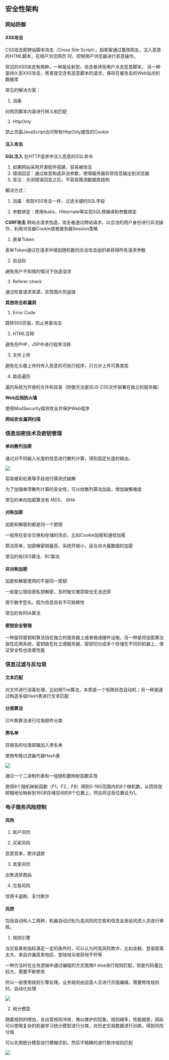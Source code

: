 ## 安全性架构

### 网站防御

#### XSS攻击

CSS攻击即跨站脚本攻击（Cross Site Script），指黑客通过篡改网友，注入恶意的HTML脚本，在用户浏览网页
时，控制用户浏览器进行恶意操作。

常见的XSS攻击有两种，一种是反射型，攻击者诱导用户点击恶意脚本。 另一种是持久型XXS攻击，黑客提交含有恶意脚本的请求，保存在被攻击的Web站点的数据库


常见的解决方案：

1. 消毒

对网页脚本内容进行转义和匹配

2. HttpOnly

禁止页面JavaScript访问带有HttpOnly属性的Cookie

#### 注入攻击

**SQL注入**
在HTTP请求中注入恶意的SQL命令

1. 如果网站采用开源软件搭建，容易被攻击
2. 错误回显：通过故意构造非法参数，使得服务器异常信息输出到浏览器
3. 盲注：关闭错误回显之后，不容易猜测数据库结构

解决方式：

1. 消毒：和防XSS攻击一样，过滤关键的SQL字段

2. 参数绑定：使用Ibatis、Hibernate等实现SQL预编译和参数绑定

**CSRF攻击**
跨站点请求伪造，攻击者通过跨站请求，以合法的用户身份进行非法操作，利用浏览器Cookie或者服务器Session策略

1. 表单Token

表单Token通过在请求中增加随机数的办法攻击组织者获得所有请求参数

2. 验证码

避免用户不知情的情况下伪造请求

3. Referer check

通过检查请求来源，实现图片防盗链

**其他攻击和漏洞**

1. Error Code

跳转500页面，防止黑客攻击

2. HTML注释

避免在PHP，JSP中进行程序注释

3. 文件上传

避免在头像上传时传入恶意的可执行程序，只允许上传可靠类型

4. 路径遍历

遍历系统为开放的文件和目录（防御方法是将JS CSS文件部署在独立的服务器）

**Web应用防火墙**

使用ModSecurity探测攻击并保护Web程序

**网站安全漏洞扫描**

### 信息加密技术及密钥管理

#### 单向散列加密
通过对不同输入长度的信息进行散列计算，得到固定长度的输出。

![](../../image/password.png)

容易被彩虹表等手段进行猜测式破解

为了加强单项散列计算的安全性，可以给散列算法加盐，增加破解难度

常见的单向加密算法有 MD5， SHA

#### 对称加密

加密和解密的都是同一个密钥

一般用在安全交换和存储的场合，比如Cookie加密和通信加密

算法简单，加密解密销量高，系统开销小，适合对大量数据的加密

常见的有DES算法、RC算法

#### 非对称加密

加密和解密使用的不是同一密钥

一般是公钥加密私钥解密，及时秘文被窃取也无法还原

用于数字签名，因为信息具有不可抵赖性

常见的有RSA算法

#### 密钥安全管理

一种是将密钥和算法挡在独立的服务器上或者做成硬件设施，另一种是将加密算法放在应用系统，密钥放在杜立德服务器，密钥切分成多个存储在不同的机器上，保证安全性也改善性能

### 信息过滤与反垃圾

#### 文本匹配

对文件进行消毒处理，比如用Trie算法，本质是一个有限状态自动机；另一种是通过构造多级Hash表进行文本匹配

#### 分类算法

贝叶斯算法进行垃圾邮件分类

#### 黑名单

将报告的垃圾邮箱加入黑名单


使用布隆过滤器代替Hash表

![](../../image/bulong.png)

通过一个二进制列表和一组随机数映射函数实现

使用8个随机映射函数（F1，F2,...F8）得到0-16G范围内的8个随机数，从而将改邮箱地址映射到16GB存储空间的8个位置上，然后将这些位置设为1。


### 电子商务风险控制

#### 风险

1. 账户风险

2. 买家风险

恶意竞争，欺诈退款
 
3. 卖家风险

出售违禁商品

4. 交易风险

信用卡盗刷、支付欺诈

#### 风控

包括自动和人工两种，机器自动识别为高风险的交易和信息会发给风控人员进行审核。

1. 规则引擎

当交易某些指标满足一定的条件时，可以认为时高风险欺诈，比如金额、登录距离太大、来自诈骗高发地区、登陆地与收获地不符等

一种方法时在业务逻辑中通过编程的方式使用if else进行规则匹配，但是代码量比较大，需要不断修改

所以一般使用规则引擎处理，业务规则由运营人员进行页面编辑，需要修改规则时，自动化处理

![](../../image/sre1.png)


2. 统计模型

随着规则的增加，会出现规则冲突，难以维护的现象，规则越多，性能越差，因此可以使用复杂的机器学习统计模型进行分类，对历史交易数据进行训练，得到风险分值

可以先用统计模型进行模糊识别，然后不精确的进行欺诈规则匹配

![](../../image/rulestatistics.png)












